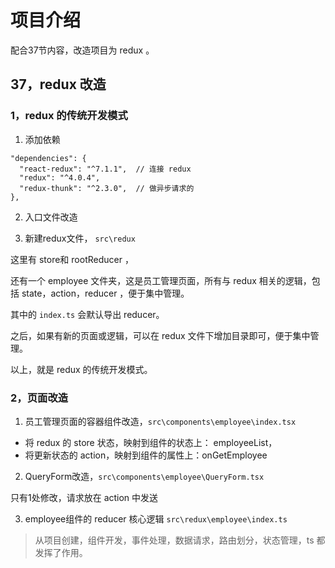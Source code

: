 # 项目介绍

配合37节内容，改造项目为 redux 。

## 37，redux 改造

### 1，redux 的传统开发模式

1. 添加依赖
```
"dependencies": {
  "react-redux": "^7.1.1",  // 连接 redux
  "redux": "^4.0.4",
  "redux-thunk": "^2.3.0",  // 做异步请求的
},
``` 

2. 入口文件改造

3. 新建redux文件， `src\redux`

这里有 store和 rootReducer ，

还有一个 employee 文件夹，这是员工管理页面，所有与 redux 相关的逻辑，包括 state，action，reducer ，便于集中管理。

其中的 `index.ts` 会默认导出 reducer。

之后，如果有新的页面或逻辑，可以在 redux 文件下增加目录即可，便于集中管理。

以上，就是 redux 的传统开发模式。


### 2，页面改造

1. 员工管理页面的容器组件改造，`src\components\employee\index.tsx`

  - 将 redux 的 store 状态，映射到组件的状态上： employeeList，
  - 将更新状态的 action，映射到组件的属性上：onGetEmployee 

2. QueryForm改造，`src\components\employee\QueryForm.tsx`

只有1处修改，请求放在 action 中发送

3. employee组件的 reducer 核心逻辑 `src\redux\employee\index.ts`



> 从项目创建，组件开发，事件处理，数据请求，路由划分，状态管理，ts 都发挥了作用。

